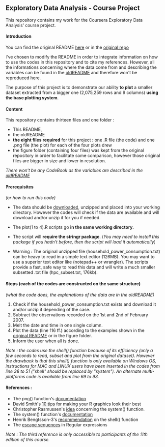 ## Exploratory Data Analysis - Course Project


This repository contains my work for the Coursera Exploratory Data Analysis' course project.

#### Introduction

You can find the original README [here][i1] or in the [original repo][i2]

[i1]: https://github.com/Gwenael617/ExData_Plotting1/blob/master/oldREADME.md
[i2]: https://github.com/rdpeng/ExData_Plotting1

I've chosen to modify the README in order to integrate information on how to use the codes in this repository and to cite my references.
However, all the informations concerning where the data come from and describing the variables can be found in the [oldREADME][i1] and therefore won't be reproduced here.

The purpose of this project is to demonstrate our ability **to plot** a smaller dataset extracted from a bigger one (2,075,259 rows and 9 columns) **using the base plotting system**.


#### Content

This repository contains thirteen files and one folder :
* This README,
* the oldREADME
* __the eight files required__ for this project : one .R file (the code) and one .png file (the plot) for each of the four plots drew
* the figure folder (containing four files) was kept from the original repository in order to facilitate some comparison, however those original files are bigger in size and lower in resolution.

_There won't be any CodeBook as the variables are described in the [oldREADME][i1]_


#### Prerequisites
_(or how to run this code)_

* The data should be [downloaded][p1], unzipped and placed into your working directory. However the codes will check if the data are available and will download and/or unzip it for you if needed.
* The plot(1 to 4).R  scripts go __in the same working directory__.

* The script will __require the stringr package__. (_You may need to install this package if you hadn't before, then the script will load it automatically_)

* Warning : The original unzipped file (household_power_consumption.txt) can be heavy to read in a simple text editor (126MB). You may want to use a superior text editor like (notepad++ or wrangler). The scripts provide a fast, safe way to read this data and will write a much smaller subsetted .txt file (hpc_subset.txt, 176kb).

[p1]: https://d396qusza40orc.cloudfront.net/exdata%2Fdata%2Fhousehold_power_consumption.zip

#### Steps (each of the codes are constructed on the same structure)
_(what the code does, the explanations of the data are in the oldREADME)_

1. Check if the household_power_consumption.txt exists and download it and/or unzip it depending of the case.
2. Subtract the observations recorded on the 1st and 2nd of February 2007. 
3. Melt the date and time in one single column.
4. Plot the data (line 116 ff.) according to the examples shown in the [original README][i1] or in the figure folder. 
5. Inform the user when all is done.

_Note : the codes use the shell() function because of its efficiency (only a few seconds to read, subset and plot from the original dataset). However the drawback is that this shell() function is only available on Windows OS, instructions for MAC and LINUX users have been inserted in the codes from line 38 to 51 ("shell" should be replaced by "system"). An alternate multi-platforms code is available from line 69 to 93._


#### References :
* The png() function's [documentation][Ref01]
* David Smith's [10 tips][Ref02] for making your R graphics look their best
* Christopher Rasmussen's [idea][Ref03] concerning the system() function.
* The system() function's [documentation][Ref04]
* Henrik Bengtsson-3's [recommendation][Ref05] on the shell() function
* The [escape sequences][Ref06] in Regular expressions

_Note : The third reference is only accessible to participants of the 11th edition of this course._

[Ref01]: http://stat.ethz.ch/R-manual/R-devel/library/grDevices/html/png.html
[Ref02]: http://blog.revolutionanalytics.com/2009/01/10-tips-for-making-your-r-graphics-look-their-best.html
[Ref03]: https://class.coursera.org/exdata-011/forum/thread?thread_id=21#comment-50
[Ref04]: http://stat.ethz.ch/R-manual/R-devel/library/base/html/system.html
[Ref05]: http://r.789695.n4.nabble.com/how-to-run-system-command-tp4449597p4451758.html
[Ref06]: http://stat545-ubc.github.io/block022_regular-expression.html
